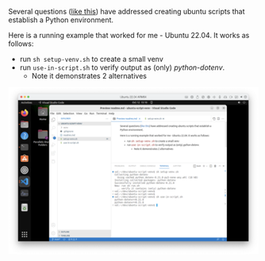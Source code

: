 Several questions ([like this](https://stackoverflow.com/questions/14604699/how-to-activate-virtualenv-in-linux)) have addressed creating ubuntu scripts that establish a Python environment.

Here is a running example that worked for me - Ubuntu 22.04.  It works as follows:

* run `sh setup-venv.sh` to create a small venv
* run `use-in-script.sh` to verify output as (only) _python-dotenv_.
   * Note it demonstrates 2 alternatives

[<img src="images/venv-in-script.png">](https://github.com/valhuber/ubuntu-script-venv)